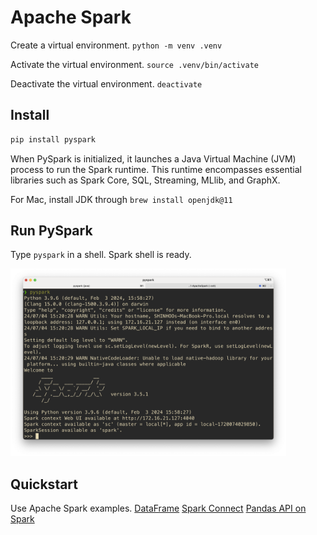 # Apache Spark

Create a virtual environment. `python -m venv .venv`

Activate the virtual environment. `source .venv/bin/activate`

Deactivate the virtual environment. `deactivate`

## Install 

```bash
pip install pyspark
```

When PySpark is initialized, it launches a Java Virtual Machine (JVM) process to run the Spark runtime. This runtime encompasses essential libraries such as Spark Core, SQL, Streaming, MLlib, and GraphX.

For Mac, install JDK through `brew install openjdk@11`

## Run PySpark

Type `pyspark` in a shell. 
Spark shell is ready.

<img src="./figure/pyspark-ss.png" alt="Logo" height="300"/>

## Quickstart 

Use Apache Spark examples.
[DataFrame](https://spark.apache.org/docs/latest/api/python/getting_started/quickstart_df.html)
[Spark Connect](https://spark.apache.org/docs/latest/api/python/getting_started/quickstart_connect.html)
[Pandas API on Spark](https://spark.apache.org/docs/latest/api/python/getting_started/quickstart_ps.html)

